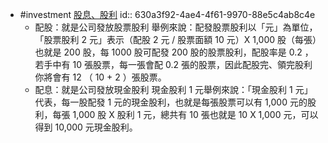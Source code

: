 - #investment [股息、股利](https://www.cmoney.tw/learn/course/0520/topic/1232)
  id:: 630a3f92-4ae4-4f61-9970-88e5c4ab8c4e
	- 配股：就是公司發放股票股利 
	  舉例來說：配發股票股利以「元」為單位，「股票股利 2 元」表示（配股 2 元 / 股票面額 10 元）X 1,000 股（每張）也就是 200 股，每 1000 股可配發 200 股的股票股利，配股率是 0.2 ，若手中有 10 張股票，每一張會配 0.2 張的股票，因此配股完、領完股利你將會有 12 （ 10 + 2 ）張股票。
	- 配息：就是公司發放現金股利
	  現金股利 1 元舉例來說：「現金股利 1 元」代表，每一股配發 1 元的現金股利，也就是每張股票可以有 1,000 元的股利，每張 1,000 股 X 股利 1 元，總共有 10 張也就是 10 X 1,000 元，可以得到 10,000 元現金股利。